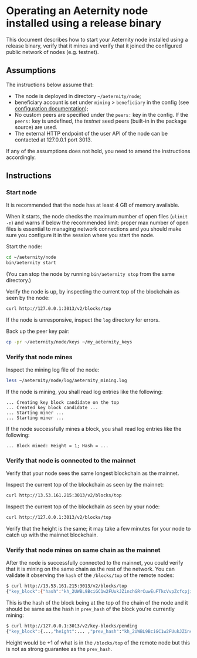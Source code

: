 # Operating an Aeternity node installed using a release binary

This document describes how to start your Aeternity node installed using a release binary, verify that it mines and verify that it joined the configured public network of nodes (e.g. testnet).

## Assumptions

The instructions below assume that:
* The node is deployed in directory `~/aeternity/node`;
* beneficiary account is set under `mining` > `beneficiary` in the config (see [configuration documentation](configuration.md));
* No custom peers are specified under the `peers:` key in the config. If the `peers:` key is undefined, the *testnet* seed peers (built-in in the package source) are used.
* The external HTTP endpoint of the user API of the node can be contacted at 127.0.0.1 port 3013.

If any of the assumptions does not hold, you need to amend the instructions accordingly.

## Instructions

### Start node

It is recommended that the node has at least 4 GB of memory available.

When it starts, the node checks the maximum number of open files (`ulimit -n`) and warns if below the recommended limit: proper max number of open files is essential to managing network connections and you should make sure you configure it in the session where you start the node.

Start the node:
```bash
cd ~/aeternity/node
bin/aeternity start
```

(You can stop the node by running `bin/aeternity stop` from the same directory.)

Verify the node is up, by inspecting the current top of the blockchain as seen by the node:
```bash
curl http://127.0.0.1:3013/v2/blocks/top
```

If the node is unresponsive, inspect the `log` directory for errors.

Back up the peer key pair:
```bash
cp -pr ~/aeternity/node/keys ~/my_aeternity_keys
```

### Verify that node mines

Inspect the mining log file of the node:
```bash
less ~/aeternity/node/log/aeternity_mining.log
```

If the node is mining, you shall read log entries like the following:
```
... Creating key block candidate on the top
... Created key block candidate ...
... Starting miner ...
... Starting miner ...
```

If the node successfully mines a block, you shall read log entries like the following:
```
... Block mined: Height = 1; Hash = ...
```


### Verify that node is connected to the mainnet

Verify that your node sees the same longest blockchain as the mainnet.

Inspect the current top of the blockchain as seen by the mainnet:
```bash
curl http://13.53.161.215:3013/v2/blocks/top
```

Inspect the current top of the blockchain as seen by your node:
```bash
curl http://127.0.0.1:3013/v2/blocks/top
```

Verify that the height is the same; it may take a few minutes for your node to catch up with the mainnet blockchain.

### Verify that node mines on same chain as the mainnet

After the node is successfully connected to the mainnet, you could verify that it is mining on the same chain as the rest of the network.
You can validate it observing the `hash` of the `/blocks/top` of the remote nodes:
```bash
$ curl http://13.53.161.215:3013/v2/blocks/top
{"key_block":{"hash":"kh_2UWBL9BciGC1w2FUukJZinchGRrCuwEuFTkcVvpZcfcpjiAbUy","height":...}}
```

This is the hash of the block being at the top of the chain of the node and it should be same as the hash in `prev_hash` of the block you're currently mining:
```bash
$ curl http://127.0.0.1:3013/v2/key-blocks/pending
{"key_block":{...,"height":... ,"prev_hash":"kh_2UWBL9BciGC1w2FUukJZinchGRrCuwEuFTkcVvpZcfcpjiAbUy", ...}}
```
Height would be +1 of what is in the `/blocks/top` of the remote node but this is not
as strong guarantee as the `prev_hash`.
